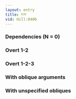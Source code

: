 ```yaml
---
layout: entry
title: ངལ་
vid: Hill:0406
---
```

### Dependencies (N = 0)


### Overt 1-2


### Overt 1-2-3


### With oblique arguments


### With unspecified obliques
